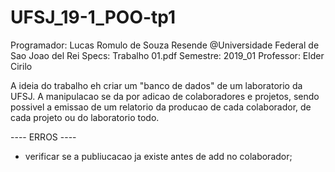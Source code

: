 # UFSJ_19-1_POO-tp1

Programador: Lucas Romulo de Souza Resende
@Universidade Federal de Sao Joao del Rei
Specs: Trabalho 01.pdf
Semestre: 2019_01
Professor: Elder Cirilo


A ideia do trabalho eh criar um "banco de dados" de um laboratorio da UFSJ.
A manipulacao se da por adicao de colaboradores e projetos,
  sendo possivel a emissao de um relatorio da producao de cada colaborador,
  de cada projeto ou do laboratorio todo. 




---- ERROS ----
- verificar se a publiucacao ja existe antes de add no colaborador;

